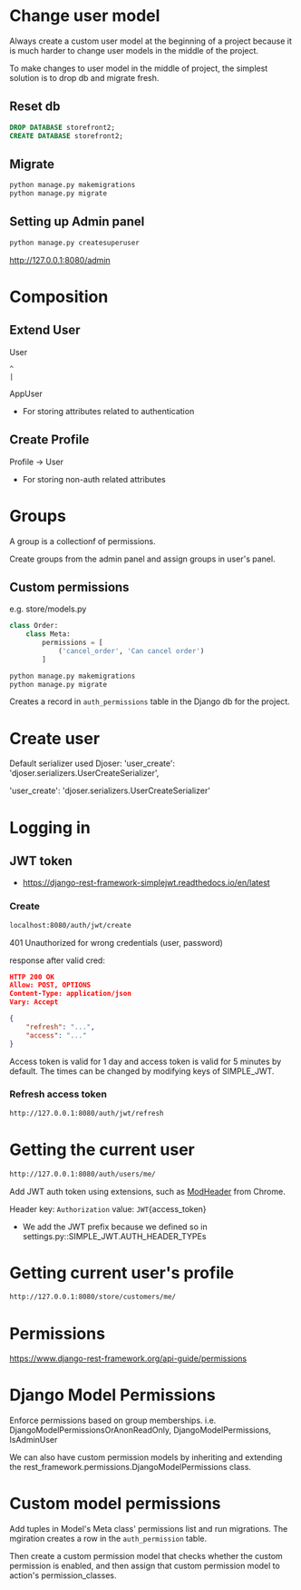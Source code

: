 
# Change user model

Always create a custom user model at the beginning of a project because it is much harder to change user models in the middle of the project.

To make changes to user model in the middle of project, the simplest solution is to drop db and migrate fresh.

## Reset db

```sql
DROP DATABASE storefront2;
CREATE DATABASE storefront2;
```

## Migrate
```python
python manage.py makemigrations
python manage.py migrate
```
## Setting up Admin panel

```python
python manage.py createsuperuser
```
http://127.0.0.1:8080/admin

# Composition

## Extend User

User

    ^
    |

AppUser

- For storing attributes related to authentication



## Create Profile


Profile -> User

- For storing non-auth related attributes


# Groups

A group is a collectionf of permissions.

Create groups from the admin panel and assign groups in user's panel.

## Custom permissions

e.g.
store/models.py

```python
class Order:
    class Meta:
        permissions = [
            ('cancel_order', 'Can cancel order')
        ]
```

```bash
python manage.py makemigrations
python manage.py migrate
```

Creates a record in `auth_permissions` table in the Django db for the project.


# Create user

Default serializer used Djoser: 'user_create': 'djoser.serializers.UserCreateSerializer',

'user_create': 'djoser.serializers.UserCreateSerializer'


# Logging in

## JWT token
- https://django-rest-framework-simplejwt.readthedocs.io/en/latest


### Create

```bash
localhost:8080/auth/jwt/create
```

401 Unauthorized for wrong credentials (user, password)


response after valid cred:

```json
HTTP 200 OK
Allow: POST, OPTIONS
Content-Type: application/json
Vary: Accept

{
    "refresh": "...",
    "access": "..."
}
```

Access token is valid for 1 day and access token is valid for 5 minutes by default. The times can be changed by modifying keys of SIMPLE_JWT.

### Refresh access token

```bash
http://127.0.0.1:8080/auth/jwt/refresh
```

# Getting the current user

```bash
http://127.0.0.1:8080/auth/users/me/
```
Add JWT auth token using extensions, such as [ModHeader](https://chromewebstore.google.com/detail/modheader-modify-http-hea/idgpnmonknjnojddfkpgkljpfnnfcklj) from Chrome.

Header key: `Authorization`
value: `JWT`{access_token}
- We add the JWT prefix because we defined so in settings.py::SIMPLE_JWT.AUTH_HEADER_TYPEs

# Getting current user's profile

```bash
http://127.0.0.1:8080/store/customers/me/
```

# Permissions

https://www.django-rest-framework.org/api-guide/permissions


# Django Model Permissions

Enforce permissions based on group memberships.
i.e. DjangoModelPermissionsOrAnonReadOnly, DjangoModelPermissions, IsAdminUser

We can also have custom permission models by inheriting and extending the rest_framework.permissions.DjangoModelPermissions class.

# Custom model permissions

Add tuples in Model's Meta class' permissions list and run migrations. The mgiration creates a row in the `auth_permission` table.

Then create a custom permission model that checks whether the custom permission is enabled, and then assign that custom permission model to action's permission_classes.